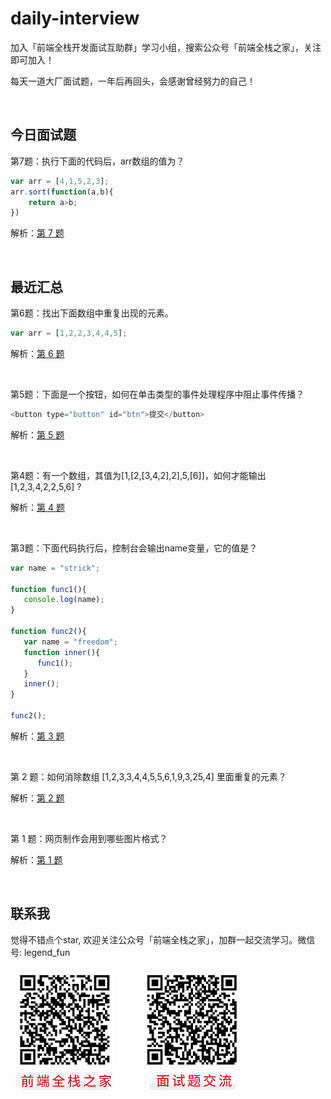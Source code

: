 # daily-interview

加入「前端全栈开发面试互助群」学习小组，搜索公众号「前端全栈之家」，关注即可加入！

每天一道大厂面试题，一年后再回头，会感谢曾经努力的自己！

<br/>


## 今日面试题

第7题：执行下面的代码后，arr数组的值为？
```javascript
var arr = [4,1,5,2,3];
arr.sort(function(a,b){
    return a>b;
})
```

解析：[第 7 题](https://github.com/jinmulong/daily-interview/issues/7)

<br/>


## 最近汇总

第6题：找出下面数组中重复出现的元素。
```javascript
var arr = [1,2,2,3,4,4,5];
```

解析：[第 6 题](https://github.com/jinmulong/daily-interview/issues/6)

<br/>

第5题：下面是一个按钮，如何在单击类型的事件处理程序中阻止事件传播？
```javascript
<button type="button" id="btn">提交</button>
```

解析：[第 5 题](https://github.com/jinmulong/daily-interview/issues/5)

<br/>

第4题：有一个数组，其值为[1,[2,[3,4,2],2],5,[6]]，如何才能输出[1,2,3,4,2,2,5,6] ?

解析：[第 4 题](https://github.com/jinmulong/daily-interview/issues/4)

<br/>

第3题：下面代码执行后，控制台会输出name变量，它的值是？
```javascript
var name = "strick";

function func1(){
   console.log(name);
}

function func2(){
   var name = "freedom";
   function inner(){
      func1();
   }
   inner();
}

func2();
```

解析：[第 3 题](https://github.com/jinmulong/daily-interview/issues/3)

<br/>

第 2 题：如何消除数组 [1,2,3,3,4,4,5,5,6,1,9,3,25,4] 里面重复的元素？

解析：[第 2 题](https://github.com/jinmulong/daily-interview/issues/2)

<br/>

第 1 题：网页制作会用到哪些图片格式？ 

解析：[第 1 题](https://github.com/jinmulong/daily-interview/issues/1)

<br/>


## 联系我

觉得不错点个star, 欢迎关注公众号「前端全栈之家」，加群一起交流学习。微信号: legend_fun

![Image text](https://github.com/jinmulong/daily-interview/blob/main/image/qrcode.png)
